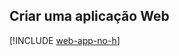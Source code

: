 ## <a name="create-a-web-app"></a>Criar uma aplicação Web

[!INCLUDE [web-app-no-h](app-service-web-create-web-app-no-h.md)]